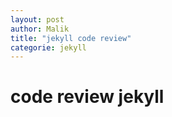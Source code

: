 ```yaml
---
layout: post
author: Malik
title: "jekyll code review"
categorie: jekyll
---
```


<h1> code review jekyll<h1>